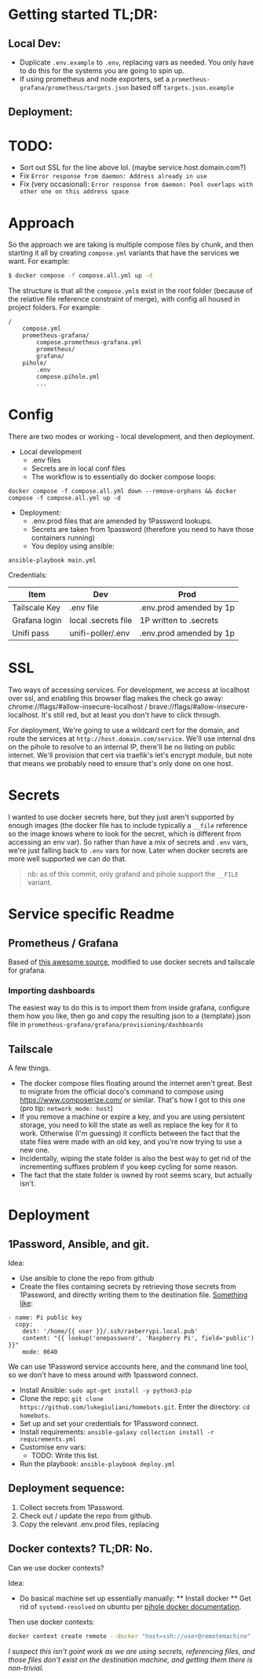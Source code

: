 # Getting started TL;DR:

## Local Dev:

* Duplicate `.env.example` to `.env`, replacing vars as needed. You only have to do this for the systems you are going to spin up. 
* If using prometheus and node exporters, set a `prometheus-grafana/prometheus/targets.json` based off `targets.json.example`

## Deployment:



# TODO:

* Sort out SSL for the line above lol. (maybe service.host.domain.com?)
* Fix `Error response from daemon: Address already in use`
* Fix (very occasional): `Error response from daemon: Pool overlaps with other one on this address space`

# Approach

So the approach we are taking is multiple compose files by chunk, and then starting it all by creating `compose.yml` variants that have the services we want. For example:

```bash
$ docker compose -f compose.all.yml up -d
```

The structure is that all the `compose.yml`s exist in the root folder (because of the relative file reference constraint of merge), with config all housed in project folders. For example:

```
/
    compose.yml
    prometheus-grafana/
        compose.prometheus-grafana.yml
        prometheus/
        grafana/
    pihole/
        .env
        compose.pihole.yml
        ...
```

# Config

There are two modes or working - local development, and then deployment. 

* Local development
    * .env files
    * Secrets are in local conf files
    * The workflow is to essentially do docker compose loops: 

```
docker compose -f compose.all.yml down --remove-orphans && docker compose -f compose.all.yml up -d
```

* Deployment:
    * .env.prod files that are amended by 1Password lookups. 
    * Secrets are taken from 1password (therefore you need to have those containers running)
    * You deploy using ansible:

```
ansible-playbook main.yml
```

Credentials:

| Item           | Dev                      | Prod                      |
|----------------|--------------------------|---------------------------|
| Tailscale Key  | .env file                | .env.prod amended by 1p   |
| Grafana login  | local .secrets file      | 1P written to .secrets    |
| Unifi pass     | unifi-poller/.env        | .env.prod amended by 1p   |

# SSL 

Two ways of accessing services. For development, we access at localhost over ssl, and enabling this browser flag makes the check go away: chrome://flags/#allow-insecure-localhost / brave://flags/#allow-insecure-localhost. It's still red, but at least you don't have to click through. 

For deployment, We're going to use a wildcard cert for the domain, and route the services at `http://host.domain.com/service`. We'll use internal dns on the pihole to resolve to an internal IP, there'll be no listing on public internet. We'll provision that cert via traefik's let's encrypt module, but note that means we probably need to ensure that's only done on one host.

# Secrets

I wanted to use docker secrets here, but they just aren't supported by enough images (the docker file has to include typically a `__file` reference so the image knows where to look for the secret, which is different from accessing an env var). So rather than have a mix of secrets and `.env` vars, we're just falling back to `.env` vars for now. Later when docker secrets are more well supported we can do that. 

> nb: as of this commit, only grafand and pihole support the `__FILE` variant.

# Service specific Readme

## Prometheus / Grafana

Based of [this awesome source](https://github.com/docker/awesome-compose/blob/master/prometheus-grafana/compose.yaml), modified to use docker secrets and tailscale for grafana. 

### Importing dashboards

The easiest way to do this is to import them from inside grafana, configure them how you like, then go and copy the resulting json to a {template}.json file in `prometheus-grafana/grafana/provisioning/dashboards`

## Tailscale

A few things.

* The docker compose files floating around the internet aren't great. Best to migrate from the official doco's command to compose using https://www.composerize.com/ or similar. That's how I got to this one (pro tip: `network_mode: host`) 
* If you remove a machine or expire a key, and you are using persistent storage, you need to kill the state as well as replace the key for it to work. Otherwise (I'm guessing) it conflicts between the fact that the state files were made with an old key, and you're now trying to use a new one. 
* Incidentally, wiping the state folder is also the best way to get rid of the incrementing suffixes problem if you keep cycling for some reason. 
* The fact that the state folder is owned by root seems scary, but actually isn't. 

# Deployment

## 1Password, Ansible, and git. 

Idea:

* Use ansible to clone the repo from github
* Create the files containing secrets by retrieving those secrets from 1Password, and directly writing them to the destination file. [Something like](https://medium.com/@robbytaylor/retrieving-secrets-from-1password-with-ansible-4364725c36b0):

```
- name: Pi public key
  copy:
    dest: '/home/{{ user }}/.ssh/rasberrypi.local.pub'
    content: "{{ lookup('onepassword', 'Raspberry Pi', field='public') }}"
    mode: 0640
```

We can use 1Password service accounts here, and the command line tool, so we don't have to mess around with 1password connect. 

<!-- * For this we need to run 1Password Connect on the localmachine. [Here's the ansible specific setup](https://github.com/1Password/ansible-onepasswordconnect-collection). And here's the [1Password doco for setting it up in the account](https://developer.1password.com/docs/connect/). 
** Essentially, download the `password-credentials.json` file into the 1password folder and `docker compose up``.


Then you'd deploy this all with a few steps: -->

* Install Ansible: `sudo apt-get install -y python3-pip`
* Clone the repo: `git clone https://github.com/lukegiuliani/homebots.git`. Enter the directory: `cd homebots`.
* Set up and set your credentials for 1Password connect. 
* Install requirements:  `ansible-galaxy collection install -r requirements.yml`
* Customise env vars:
    * TODO: Write this list. 
* Run the playbook: `ansible-playbook deploy.yml`

## Deployment sequence:

1. Collect secrets from 1Password. 
2. Check out / update the repo from github. 
3. Copy the relevant .env.prod files, replacing

## Docker contexts? TL;DR: No.

Can we use docker contexts?

Idea:

* Do basical machine set up essentially manually:
** Install docker
** Get rid of `systemd-resolved` on ubuntu per [pihole docker documentation](https://github.com/pi-hole/docker-pi-hole/#installing-on-ubuntu-or-fedora).

Then use docker contexts:

```bash
docker context create remote --docker "host=ssh://user@remotemachine"
```

*I suspect this isn't goint work as we are using secrets, referencing files, and those files don't exist on the destination machine, and getting them there is non-trivial.*

